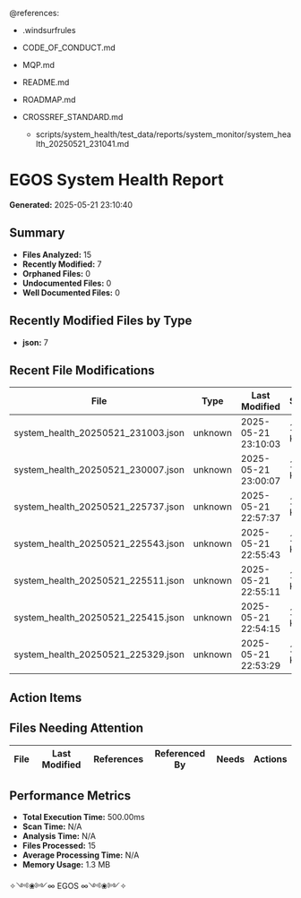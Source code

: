 @references:
- .windsurfrules
- CODE_OF_CONDUCT.md
- MQP.md
- README.md
- ROADMAP.md
- CROSSREF_STANDARD.md

  - scripts/system_health/test_data/reports/system_monitor/system_health_20250521_231041.md

# EGOS System Health Report

**Generated:** 2025-05-21 23:10:40

## Summary

- **Files Analyzed:** 15
- **Recently Modified:** 7
- **Orphaned Files:** 0
- **Undocumented Files:** 0
- **Well Documented Files:** 0

## Recently Modified Files by Type

- **json:** 7

## Recent File Modifications

| File | Type | Last Modified | Size |
|------|------|--------------|------|
| system_health_20250521_231003.json | unknown | 2025-05-21 23:10:03 | 1.1 KB |
| system_health_20250521_230007.json | unknown | 2025-05-21 23:00:07 | 1.1 KB |
| system_health_20250521_225737.json | unknown | 2025-05-21 22:57:37 | 1.1 KB |
| system_health_20250521_225543.json | unknown | 2025-05-21 22:55:43 | 1.1 KB |
| system_health_20250521_225511.json | unknown | 2025-05-21 22:55:11 | 1.1 KB |
| system_health_20250521_225415.json | unknown | 2025-05-21 22:54:15 | 1.0 KB |
| system_health_20250521_225329.json | unknown | 2025-05-21 22:53:29 | 1.0 KB |

## Action Items


## Files Needing Attention

| File | Last Modified | References | Referenced By | Needs | Actions |
|------|---------------|------------|---------------|-------|--------|

## Performance Metrics

- **Total Execution Time:** 500.00ms
- **Scan Time:** N/A
- **Analysis Time:** N/A
- **Files Processed:** 15
- **Average Processing Time:** N/A
- **Memory Usage:** 1.3 MB

✧༺❀༻∞ EGOS ∞༺❀༻✧